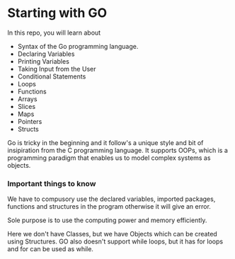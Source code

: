 # Starting with GO

In this repo, you will learn about 
- Syntax of the Go programming language.
- Declaring Variables
- Printing Variables
- Taking Input from the User
- Conditional Statements
- Loops
- Functions
- Arrays
- Slices
- Maps
- Pointers
- Structs


Go is tricky in the beginning and it follow's a unique style and bit of insipiration from the C programming language.
It supports OOPs, which is a programming paradigm that enables us to model complex systems as objects.

### Important things to know

We have  to compusory use the declared variables, imported packages, functions and structures in the program otherwise it will give an error.

Sole purpose is to use the computing power and memory efficiently.

Here we don't have Classes, but we have Objects which can be created using Structures.
GO also doesn't support while loops, but it has for loops and for can be used as while.